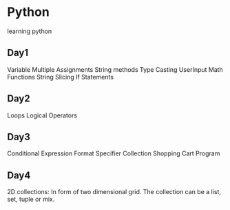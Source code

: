 # Python
learning python

## Day1
Variable
Multiple Assignments
String methods
Type Casting
UserInput
Math Functions
String Slicing
If Statements

## Day2
Loops
Logical Operators

## Day3
Conditional Expression
Format Specifier
Collection
Shopping Cart Program

## Day4
2D collections: In form of two dimensional grid.
                The collection can be a list, set, tuple or mix.
